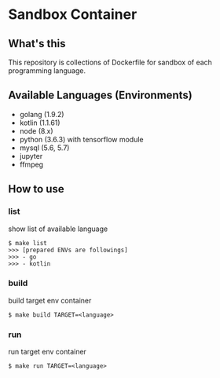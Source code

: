 # Sandbox Container
## What's this
This repository is collections of Dockerfile for sandbox of each programming language.

## Available Languages (Environments)
- golang (1.9.2)
- kotlin (1.1.61)
- node   (8.x)
- python (3.6.3) with tensorflow module
- mysql  (5.6, 5.7)
- jupyter
- ffmpeg

## How to use
### list
show list of available language

```
$ make list
>>> [prepared ENVs are followings]
>>> - go
>>> - kotlin
```

### build
build target env container

```
$ make build TARGET=<language>
```

### run
run target env container

```
$ make run TARGET=<language>
```
